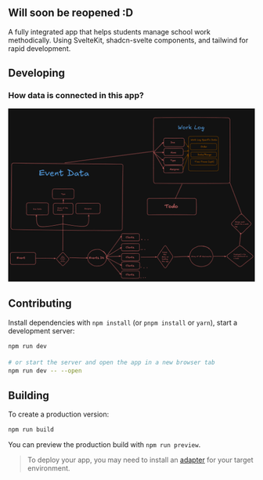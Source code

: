 ## Will soon be reopened :D

A fully integrated app that helps students manage school work methodically.
Using SvelteKit, shadcn-svelte components, and tailwind for rapid development.
## Developing

### How data is connected in this app?

![dataflow](./image.png)

## Contributing

Install dependencies with `npm install` (or `pnpm install` or `yarn`), start a development server:

```bash
npm run dev

# or start the server and open the app in a new browser tab
npm run dev -- --open
```

## Building

To create a production version:

```bash
npm run build
```

You can preview the production build with `npm run preview`.

> To deploy your app, you may need to install an [adapter](https://kit.svelte.dev/docs/adapters) for your target environment.
